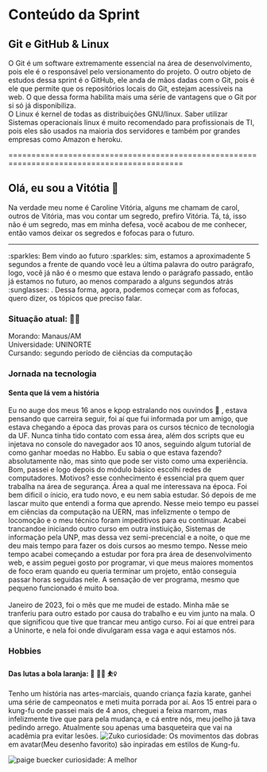 # Conteúdo da Sprint
## Git e GitHub & Linux
O Git é um software extremamente essencial na área de desenvolvimento, pois ele é o responsável pelo versionamento do projeto. O outro objeto de estudos dessa sprint é o GitHub, ele anda de mãos dadas com o Git, pois é ele que permite que os repositórios locais do Git, estejam acessíveis na web. O que dessa forma habilita mais uma série de vantagens que o Git por si só já disponibiliza.
<br>
O Linux é kernel de todas as distribuições GNU/linux. Saber utilizar Sistemas operacionais linux é muito recomendado para profissionais de TI, pois eles são usados na maioria dos servidores e também por grandes empresas como Amazon e heroku.

============================================================================================
## Olá, eu sou a Vitótia :dizzy:

Na verdade meu nome é Caroline Vitória, alguns me chamam de carol, outros de Vitória, mas vou contar um segredo, prefiro Vitória. Tá, tá, isso não é um segredo, mas em minha defesa, você acabou de me conhecer, então vamos deixar os segredos e fofocas para o futuro.
<hr>
:sparkles: Bem vindo ao futuro :sparkles: sim, estamos a aproximadente 5 segundos a frente de quando você leu a última palavra do outro parágrafo, logo, você já não é o mesmo que estava lendo o parágrafo passado, então já estamos no futuro, ao menos comparado a alguns segundos atrás  :sunglasses: . Dessa forma, agora, podemos começar com as fofocas, quero dizer, os tópicos que preciso falar.

<br>

### Situação atual: :standing_woman:
Morando: Manaus/AM <br>
Universidade: UNINORTE <br>
Cursando: segundo período de ciências da computação <br>

### Jornada na tecnologia
#### Senta que lá vem a história
Eu no auge dos meus 16 anos e kpop estralando nos ouvindos :woman_dancing: , estava pensando que carreira seguir, foi aí que fui informada por um amigo, que estava chegando a época das provas para os cursos técnico de tecnologia da UF. Nunca tinha tido contato com essa área, além dos scripts que eu injetava no console do navegador aos 10 anos, seguindo algum tutorial de como ganhar moedas no Habbo. Eu sabia o que estava fazendo? absolutamente não, mas sinto que pode ser visto como uma experiência. Bom, passei e logo depois do módulo básico escolhi redes de computadores. Motivos? esse conhecimento é essencial pra quem quer trabalha na área de segurança. Área a qual me interessava na época. Foi bem dificil o ínicio, era tudo novo, e eu nem sabia estudar. Só depois de me lascar muito que entendi a forma que aprendo. Nesse meio tempo eu passei em ciências da computação na UERN, mas infelizmente o tempo de locomoção e o meu técnico foram impeditivos para eu continuar. Acabei trancandoe iniciando outro curso em outra instiuição, Sistemas de informação pela UNP, mas dessa vez semi-precencial e a noite, o que me deu mais tempo para fazer os dois cursos ao mesmo tempo. Nesse meio tempo acabei começando a estudar por fora pra área de desenvolvimento web, e assim peguei gosto por programar, vi que meus maiores momentos de foco eram quando eu queria terminar um projeto, então conseguia passar horas seguidas nele. A sensação de ver programa, mesmo que pequeno funcionado é muito boa.  
<br>
Janeiro de 2023, foi o mês que me mudei de estado. Minha mãe se tranferiu para outro estado por causa do trabalho e eu vim junto na mala. O que significou que tive que trancar meu antigo curso. Foi aí que entrei para a Uninorte, e nela foi onde divulgaram essa vaga e aqui estamos nós.

### Hobbies
#### Das lutas a bola laranja: :martial_arts_uniform:  	:woman_cartwheeling:  :basketball_woman:
Tenho um história nas artes-marciais, quando criança fazia karate, ganhei uma série de campeonatos e meti muita porrada por aí. Aos 15 entrei para o kung-fu onde passei mais de 4 anos, cheguei a feixa marrom, mas infelizmente tive que para pela mudança, e cá entre nós, meu joelho já tava pedindo arrego.
Atualmente sou apenas uma basqueteira que vai na acadêmia pra evitar lesões.
<img alt ="Zuko" src="https://i.pinimg.com/originals/00/a6/b7/00a6b7e320f69ab5243d5c4b641ee3f1.gif">
curiosidade: Os movimentos das dobras em avatar(Meu desenho favorito) são inpiradas em estilos de Kung-fu.

<img alt="paige buecker" src="https://github.com/CarolineVitoria/img/blob/main/paige-bueckers-uconn.gif?raw=true">
curiosidade: A melhor